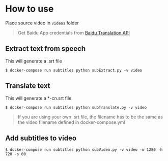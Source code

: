# How to use
Place source video in `videos` folder

> Get Baidu App credentials from [Baidu Translation API](https://fanyi-api.baidu.com/)

## Extract text from speech
This will generate a .srt file
```
$ docker-compose run subtitles python subExtract.py -v video
```

## Translate text
This will generate a *-cn.srt file
```
$ docker-compose run subtitles python subTranslate.py -v video
```
> If you are using your own .srt file, the filename has to be the same as the video filename defined in docker-compose.yml

## Add subtitles to video
```
$ docker-compose run subtitles python subVideo.py -v video -w 1280 -h 720 -s 00
```
